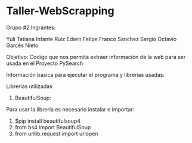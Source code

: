 # Taller-WebScrapping

Grupo #2 Ingrantes:

Yuli Tatiana Infante Ruiz
Edwin Felipe Franco Sanchez
Sergio Octavio Garcés Nieto

Objetivo: Codigo que nos permita extraer información de la web para ser usada en el Proyecto PySearch

Información basica para ejecutar el programa y librerías usadas:

Librerías utilizadas
  1. BeautifulSoup:
  
Para usar la librería es necesario instalar e importar:
  1. $pip install beautifulsoup4
  2. from bs4 import BeautifulSoup
  3. from urllib.request import urlopen

